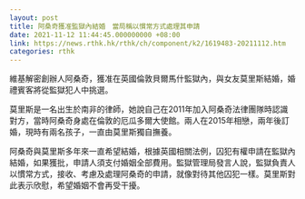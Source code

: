 ```yaml
---
layout: post
title: 阿桑奇獲准監獄內結婚　當局稱以慣常方式處理其申請
date: 2021-11-12 11:44:45.000000000 +08:00
link: https://news.rthk.hk/rthk/ch/component/k2/1619483-20211112.htm
categories: rthk
---
```


維基解密創辦人阿桑奇，獲准在英國倫敦貝爾馬什監獄內，與女友莫里斯結婚，婚禮賓客將從監獄犯人中挑選。

莫里斯是一名出生於南非的律師，她說自己在2011年加入阿桑奇法律團隊時認識對方，當時阿桑奇身處在倫敦的厄瓜多爾大使館。兩人在2015年相戀，兩年後訂婚，現時有兩名孩子，一直由莫里斯獨自撫養。

阿桑奇與莫里斯多年來一直希望結婚，根據英國相關法例，囚犯有權申請在監獄內結婚，如果獲批，申請人須支付婚姻全部費用。監獄管理局發言人說，監獄負責人以慣常方式，接收、考慮及處理阿桑奇的申請，就像對待其他囚犯一樣。莫里斯對此表示欣慰，希望婚姻不會再受干擾。
